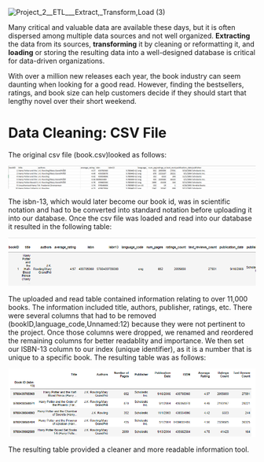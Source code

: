 

![Project_2__ETL___Extract,_Transform,_Load_ (3)](https://user-images.githubusercontent.com/96347335/159197388-4e665569-1810-4d18-a2af-f28355a1b851.png)


Many critical and valuable data are available these days, but it is often dispersed among multiple data sources and not well organized. **Extracting** the data from its sources, **transforming** it by cleaning or reformatting it, and **loading** or storing the resulting data into a well-designed database is critical for data-driven organizations. 


With over a million new releases each year, the book industry can seem daunting when looking for a good read. However, finding the bestsellers, ratings, and book size can help customers decide if they should start that lengthy novel over their short weekend. 





# Data Cleaning: CSV File
The original csv file (book.csv)looked as follows: 

![alt txt](Resources/Excel_screenshot.png)

The isbn-13, which would later become our book id, was in scientific notation and had to be converted into standard notation before uploading it into our database. Once the csv file was loaded and read into our database it resulted in the following table:

![alt txt](Resources/original_book_screenshot.png)

 The uploaded and read table contained information relating to over 11,000 books. The information included title, authors, publisher, ratings, etc. There were several columns that had to be removed (bookID,language_code,Unnamed:12) because they were not pertinent to the project. Once those columns were dropped, we renamed and reordered the remaining columns for better readablity and importance. We then set our ISBN-13 column to our index (unique identifier), as it is a number that is unique to a specific book. The resulting table was as follows:

 ![alt txt](Resources/final_book_screenshot.png)

 The resulting table provided a cleaner and more readable information tool.





